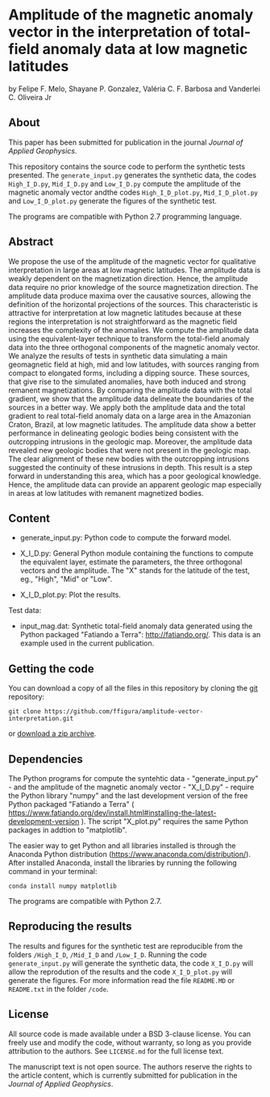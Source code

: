 # Amplitude of the magnetic anomaly vector in the interpretation of total-field anomaly data at low magnetic latitudes

by
Felipe F. Melo, Shayane P. Gonzalez, Valéria C. F. Barbosa and Vanderlei C. Oliveira Jr

## About

This paper has been submitted for publication in the journal *Journal of Applied Geophysics*.

This repository contains the source code to perform the synthetic tests presented. The `generate_input.py` generates the synthetic data, the codes `High_I_D.py`, `Mid_I_D.py` and `Low_I_D.py` compute the amplitude of the magnetic anomaly vector andthe codes `High_I_D_plot.py`, `Mid_I_D_plot.py` and `Low_I_D_plot.py` generate the figures of the synthetic test.

The programs are compatible with Python 2.7 programming language.
 
## Abstract

We propose the use of the amplitude of the magnetic vector for qualitative interpretation in large areas at low magnetic latitudes. The amplitude data is weakly dependent on the magnetization direction. Hence, the amplitude data require no prior knowledge of the source magnetization direction. The amplitude data produce maxima over the causative sources, allowing the definition of the horizontal projections of the sources. This characteristic is attractive for interpretation at low magnetic latitudes because at these regions the interpretation is not straightforward as the magnetic field increases the complexity of the anomalies. We compute the amplitude data using the equivalent-layer technique to transform the total-field anomaly data into the three orthogonal components of the magnetic anomaly vector. We analyze the results of tests in synthetic data simulating a main geomagnetic field at high, mid and low latitudes, with sources ranging from compact to elongated forms, including a dipping source. These sources, that give rise to the simulated anomalies, have both induced and strong remanent magnetizations. By comparing the amplitude data with the total gradient, we show that the amplitude data delineate the boundaries of the sources in a better way. We apply both the amplitude data and the total gradient to real total-field anomaly data on a large area in the Amazonian Craton, Brazil, at low magnetic latitudes. The amplitude data show a better performance in delineating geologic bodies being consistent with the outcropping intrusions in the geologic map. Moreover, the amplitude data revealed new geologic bodies that were not present in the geologic map. The clear alignment of these new bodies with the outcropping intrusions suggested the continuity of these intrusions in depth. This result is a step forward in understanding this area, which has a poor geological knowledge. Hence, the amplitude data can provide an apparent geologic map especially in areas at low latitudes with remanent magnetized bodies.  

## Content

- generate_input.py:
	Python code to compute the forward model.

- X_I_D.py:
	General Python module containing the functions to compute the equivalent layer, estimate the parameters, the three orthogonal vectors and the amplitude. The "X" stands for the latitude of the test, eg., "High", "Mid" or "Low".
	
- X_I_D_plot.py:
	Plot the results.
	
Test data:

- input_mag.dat:
	Synthetic total-field anomaly data generated using the Python packaged
	"Fatiando a Terra": http://fatiando.org/. This data is an example used
	in the current publication.

## Getting the code

You can download a copy of all the files in this repository by cloning the
[git](https://git-scm.com/) repository:

    git clone https://github.com/ffigura/amplitude-vector-interpretation.git
    
or [download a zip archive](https://github.com/ffigura/amplitude-vector-interpretation/archive/master.zip).


## Dependencies

The Python programs for compute the syntehtic data - "generate_input.py" - and the amplitude of the magnetic anomaly vector - "X_I_D.py" - require the Python library "numpy" and the last development version of the free Python packaged "Fatiando a Terra" ( https://www.fatiando.org/dev/install.html#installing-the-latest-development-version ). The script "X_plot.py" requires the same Python packages in addtion to "matplotlib". 

The easier way to get Python and all libraries installed is through the Anaconda Python 
distribution (https://www.anaconda.com/distribution/). After installed Anaconda, install the libraries 
by running the following command in your terminal:

	conda install numpy matplotlib

The programs are compatible with Python 2.7.

## Reproducing the results

The results and figures for the synthetic test are reproducible from the folders `/High_I_D`, `/Mid_I_D` and `/Low_I_D`.
Running the code `generate_input.py` will generate the synthetic data, the code `X_I_D.py` will allow the reprodution of the results and the code `X_I_D_plot.py` will generate the figures. For more information read the file `README.MD` or `README.txt` in the folder `/code`.

## License

All source code is made available under a BSD 3-clause license. You can freely
use and modify the code, without warranty, so long as you provide attribution
to the authors. See `LICENSE.md` for the full license text.

The manuscript text is not open source. The authors reserve the rights to the
article content, which is currently submitted for publication in the
*Journal of Applied Geophysics*.
